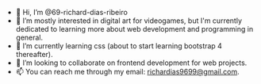 - 👋 Hi, I’m @69-richard-dias-ribeiro
- 👀 I’m mostly interested in digital art for videogames, but I'm currently dedicated to learning more about web development and programming in general.
- 🌱 I’m currently learning css (about to start learning bootstrap 4 thereafter).
- 💞️ I’m looking to collaborate on frontend development for web projects.
- 📫 You can reach me through my email: richardias9699@gmail.com.
